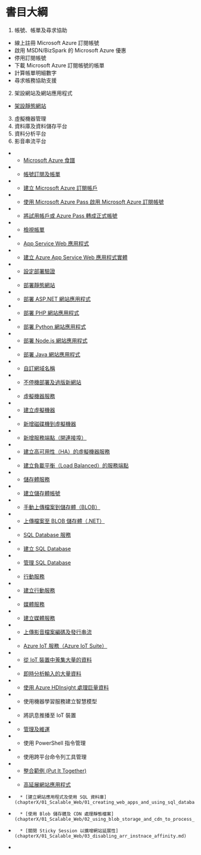 # 書目大綱

1. 帳號、帳單及尋求協助
  * 線上註冊 Microsoft Azure 訂閱帳號
  * 啟用 MSDN/BizSpark 的 Microsoft Azure 優惠
  * 停用訂閱帳號
  * 下載 Microsoft Azure 訂閱帳號的帳單
  * 計算帳單明細數字
  * 尋求帳務協助支援
2. 架設網站及網站應用程式
  * [架設靜態網站](ch02/create_a_static_website.md)
3. 虛擬機器管理
4. 資料庫及資料儲存平台
5. 資料分析平台
6. 影音串流平台

- * [Microsoft Azure 食譜](README.md)
- * [帳號訂閱及帳單](chapter01/README.md)
-    * [建立 Microsoft Azure 訂閱帳戶](chapter01/01_signup.md)
-    * [使用 Microsoft Azure Pass 啟用 Microsoft Azure 訂閱帳號](chapter01/02_azurepass.md)
-    * [將試用帳戶或 Azure Pass 轉成正式帳號](chapter01/03_migrate_subscription.md)
-    * [檢視帳單](chapter01/04_view_the_bill.md)
- * [App Service Web 應用程式](chapter02/README.md)
-    * [建立 Azure App Service Web 應用程式實體](chapter02/01_create_a_website.md)
-    * [設定部署驗證](chapter02/02_configure_authentication.md)
-    * [部署靜態網站](chapter02/03_deploy_static_website.md)
-    * [部署 ASP.NET 網站應用程式](chapter02/04_deploy_aspnet_website.md)
-    * [部署 PHP 網站應用程式](chapter02/05_deploy_php_website.md)
-    * [部署 Python 網站應用程式](chapter02/06_deploy_python_website.md)
-    * [部署 Node.js 網站應用程式](chapter02/07_deploy_nodejs_website.md)
-    * [部署 Java 網站應用程式](chapter02/08_deploy_java_website.md)
-    * [自訂網域名稱](chapter02/09_configure_custom_domain.md)
-    * [不停機部署及過版新網站](chapter02/10_deploy_websites_using_deployment_slots.md)
- * [虛擬機器服務](chapter03/README.md)
-    * [建立虛擬機器](chapter03/01_create_virtual_machine.md)
-    * [新增磁碟機到虛擬機器](chapter03/02_attach_a_new_disk.md)
-    * [新增服務端點（開連接埠）](chapter03/03_create_endpoint.md)
-    * [建立高可用性（HA）的虛擬機器服務](chapter03/04_high_availability.md)
-    * [建立負載平衡（Load Balanced）的服務端點](chapter03/05_load_balanced.md)
- * [儲存體服務](chapter04/README.md)
-    * [建立儲存體帳號](chapter04/01_create_storage_account.md)
-    * [手動上傳檔案到儲存體（BLOB）](chapter04/02_manual_upload_files_to_storage_blob.md)
-    * [上傳檔案至 BLOB 儲存體（.NET）](chapter04/03_upload_file_to_blob_storage_dotnet.md)
- * [SQL Database 服務](chapter05/README.md)
-    * [建立 SQL Database](chapter05/01_create_sql_database.md)
-    * [管理 SQL Database](chapter05/02_manage_sql_database.md)
- * [行動服務](chapter06/README.md)
-    * [建立行動服務](chapter06/01_create_mobile_service.md)
- * [媒體服務](chapter07/README.md)
-    * [建立媒體服務](chapter07/01_create_media_service.md)
-    * [上傳影音檔案編碼及發行串流](chapter07/02_streaming_the_media_files.md)
- * [Azure IoT 服務（Azure IoT Suite）](chapter08/README.md)
-    * [從 IoT 裝置中蒐集大量的資料](chapter08/01_collect_data_from_iot_devices.md)
-    * [即時分析輸入的大量資料](chapter08/02_realtime_data_analysis.md)
-    * [使用 Azure HDInsight 處理巨量資料](chapter08/03_manipulate_big_data_using_azure_hdinsight.md)
-    * 使用機器學習服務建立智慧模型
-    * 將訊息推播至 IoT 裝置
- * [管理及維運](chapter09/README.md)
-    * 使用 PowerShell 指令管理
-    * 使用跨平台命令列工具管理
- * [整合範例 (Put It Together)](chapterX/README.md)
- 	* [高延展網站應用程式](chapterX/01_Scalable_Web/README.md)
- 		* [建立網站應用程式及使用 SQL 資料庫](chapterX/01_Scalable_Web/01_creating_web_apps_and_using_sql_database.md)
- 		* [使用 Blob 儲存體及 CDN 處理靜態檔案](chapterX/01_Scalable_Web/02_using_blob_storage_and_cdn_to_process_static_files.md)
- 		* [關閉 Sticky Session 以擴增網站延展性](chapterX/01_Scalable_Web/03_disabling_arr_instnace_affinity.md)
- 